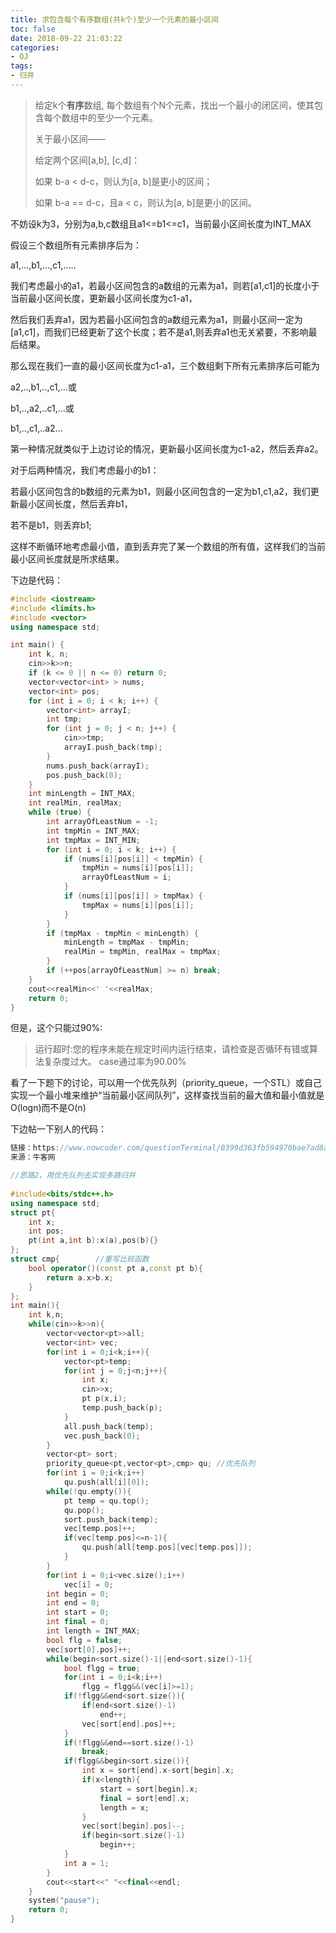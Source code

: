 ```yaml
---
title: 求包含每个有序数组(共k个)至少一个元素的最小区间
toc: false
date: 2018-09-22 21:03:22
categories:
- OJ
tags:
- 归并
---
```


> 给定k个**有序**数组, 每个数组有个N个元素，找出一个最小的闭区间，使其包含每个数组中的至少一个元素。 
>
> 关于最小区间——
>
> 给定两个区间[a,b], [c,d]： 
>
> 如果 b-a < d-c，则认为[a, b]是更小的区间；
>
> 如果 b-a == d-c，且a < c，则认为[a, b]是更小的区间。

<!-- more -->

不妨设k为3，分别为a,b,c数组且a1<=b1<=c1，当前最小区间长度为INT_MAX

假设三个数组所有元素排序后为：

a1,...,b1,...,c1,.....

我们考虑最小的a1，若最小区间包含的a数组的元素为a1，则若[a1,c1]的长度小于当前最小区间长度，更新最小区间长度为c1-a1，

然后我们丢弃a1，因为若最小区间包含的a数组元素为a1，则最小区间一定为[a1,c1]，而我们已经更新了这个长度；若不是a1,则丢弃a1也无关紧要，不影响最后结果。

那么现在我们一直的最小区间长度为c1-a1，三个数组剩下所有元素排序后可能为

a2,..,b1,..,c1,...或

b1,..,a2,..c1,...或

b1,..,c1,..a2...

第一种情况就类似于上边讨论的情况，更新最小区间长度为c1-a2，然后丢弃a2。

对于后两种情况，我们考虑最小的b1：

若最小区间包含的b数组的元素为b1，则最小区间包含的一定为b1,c1,a2，我们更新最小区间长度，然后丢弃b1，

若不是b1，则丢弃b1;

这样不断循环地考虑最小值，直到丢弃完了某一个数组的所有值，这样我们的当前最小区间长度就是所求结果。

下边是代码：

```cpp
#include <iostream>
#include <limits.h>
#include <vector>
using namespace std;

int main() {
    int k, n;
    cin>>k>>n;
    if (k <= 0 || n <= 0) return 0;
    vector<vector<int> > nums;
    vector<int> pos;
    for (int i = 0; i < k; i++) {
        vector<int> arrayI;
        int tmp;
        for (int j = 0; j < n; j++) {
            cin>>tmp;
            arrayI.push_back(tmp);
        }
        nums.push_back(arrayI);
        pos.push_back(0);
    }
    int minLength = INT_MAX;
    int realMin, realMax;
    while (true) {
        int arrayOfLeastNum = -1;
        int tmpMin = INT_MAX;
        int tmpMax = INT_MIN;
        for (int i = 0; i < k; i++) {
            if (nums[i][pos[i]] < tmpMin) {
                tmpMin = nums[i][pos[i]];
                arrayOfLeastNum = i;
            }
            if (nums[i][pos[i]] > tmpMax) {
                tmpMax = nums[i][pos[i]];
            }
        }
        if (tmpMax - tmpMin < minLength) {
            minLength = tmpMax - tmpMin;
            realMin = tmpMin, realMax = tmpMax;
        }
        if (++pos[arrayOfLeastNum] >= n) break;
    }
    cout<<realMin<<' '<<realMax;
    return 0;
}
```

但是，这个只能过90%:

> 运行超时:您的程序未能在规定时间内运行结束，请检查是否循环有错或算法复杂度过大。
> case通过率为90.00%

看了一下题下的讨论，可以用一个优先队列（priority_queue，一个STL）或自己实现一个最小堆来维护“当前最小区间队列”，这样查找当前的最大值和最小值就是O(logn)而不是O(n)

下边帖一下别人的代码：

```cpp
链接：https://www.nowcoder.com/questionTerminal/0399d363fb594970bae7ad8a3978f86a
来源：牛客网

//思路2，用优先队列去实现多路归并
 
#include<bits/stdc++.h>
using namespace std;
struct pt{
    int x;
    int pos;
    pt(int a,int b):x(a),pos(b){}
};
struct cmp{        //重写比较函数
    bool operator()(const pt a,const pt b){
        return a.x>b.x;
    }
};
int main(){
    int k,n;
    while(cin>>k>>n){
        vector<vector<pt>>all;
        vector<int> vec;
        for(int i = 0;i<k;i++){
            vector<pt>temp;
            for(int j = 0;j<n;j++){
                int x;
                cin>>x;
                pt p(x,i);
                temp.push_back(p);
            }
            all.push_back(temp);
            vec.push_back(0);
        }
        vector<pt> sort;
        priority_queue<pt,vector<pt>,cmp> qu; //优先队列
        for(int i = 0;i<k;i++)
            qu.push(all[i][0]);
        while(!qu.empty()){
            pt temp = qu.top();
            qu.pop();
            sort.push_back(temp);
            vec[temp.pos]++;
            if(vec[temp.pos]<=n-1){
                qu.push(all[temp.pos][vec[temp.pos]]);
            }
        }
        for(int i = 0;i<vec.size();i++)
            vec[i] = 0;
        int begin = 0;
        int end = 0;
        int start = 0;
        int final = 0;
        int length = INT_MAX;
        bool flg = false;
        vec[sort[0].pos]++;
        while(begin<sort.size()-1||end<sort.size()-1){
            bool flgg = true;
            for(int i = 0;i<k;i++)
                flgg = flgg&&(vec[i]>=1);
            if(!flgg&&end<sort.size()){
                if(end<sort.size()-1)
                    end++;
                vec[sort[end].pos]++;
            }
            if(!flgg&&end==sort.size()-1)
                break;
            if(flgg&&begin<sort.size()){
                int x = sort[end].x-sort[begin].x;
                if(x<length){
                    start = sort[begin].x;
                    final = sort[end].x;
                    length = x;
                }
                vec[sort[begin].pos]--;
                if(begin<sort.size()-1)
                    begin++;
            }
            int a = 1;
        }
        cout<<start<<" "<<final<<endl;
    }
    system("pause");
    return 0;
}
```